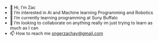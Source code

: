 - 👋 Hi, I’m Zac
- 👀 I’m interested in Ai and Machine learning Programming and Robotics
- 🌱 I’m currently learning programming at Suny Buffalo
- 💞️ I’m looking to collaborate on anything really im just trying to learn as much as I can
- 📫 How to reach me 
        sngerzachay@gmail.com
        

<!---
Zsanger34/Zsanger34 is a ✨ special ✨ repository because its `README.md` (this file) appears on your GitHub profile.
You can click the Preview link to take a look at your changes.
--->
